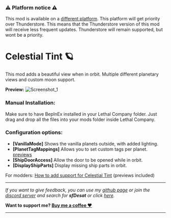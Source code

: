 ### ⚠️ Platform notice ⚠️
This mod is available on a [different platform](https://www.curseforge.com/lethal-company/mods/celestial-tint). This platform will get priority over Thunderstore. This means that the Thunderstore version of this mod will receive less frequent updates. Thunderstore will remain supported, but wont be a priority.

# Celestial Tint 🪐
This mod adds a beautiful view when in orbit. Multiple different planetary views and custom moon support.

**Preview:**
![Screenshot_1](https://raw.githubusercontent.com/sfDesat/Celestial-Tint/main/Screenshots/Rocky.png "Rocky")
  
### Manual Installation:
Make sure to have BepInEx installed in your Lethal Company folder.
Just drag and drop all the files into your mods folder inside Lethal Company.
  
### Configuration options:
- **[VanillaMode]** Shows the vanilla planets outside, with added lighting.
- **[PlanetTagMappings]** Allows you to set custom tags per planet. [previews](https://github.com/sfDesat/Celestial-Tint/wiki/Adding-support-for-Celestial-Tint#preview-images)
- **[ShipDoorAccess]** Allow the door to be opened while in orbit.
- **[DisplayShipParts]** Display missing ship parts in orbit.
  
For modders: [How to add support for Celestial Tint](https://github.com/sfDesat/Celestial-Tint/wiki/Adding-support-for-Celestial-Tint) (previews included)
  
***
_If you want to give feedback, you can use my [github page](https://github.com/sfDesat/Celestial-Tint/issues) or join the [discord server](https://discord.gg/lcmod) and search for **sfDesat** or click [here](https://discordapp.com/channels/1168655651455639582/1198736199297286196)._

**Want to support me? [Buy me a coffee ❤️](https://ko-fi.com/sfdesat)**
***
